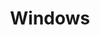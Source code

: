 ---
title: Windows
description: 
image:

# Badge style
style:
    background: "#2a9d8f"
    color: "#fff"
---